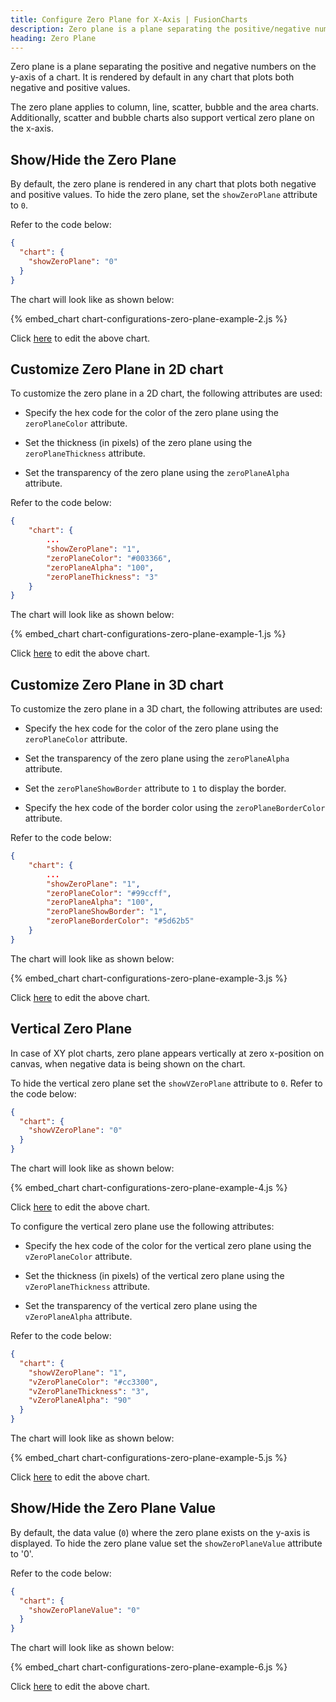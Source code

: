 ```yaml
---
title: Configure Zero Plane for X-Axis | FusionCharts
description: Zero plane is a plane separating the positive/negative numbers on the y-axis. The zero plane appears in the column, line, scatter, bubble charts.
heading: Zero Plane
---
```


Zero plane is a plane separating the positive and negative numbers on the y-axis of a chart. It is rendered by default in any chart that plots both negative and positive values.

The zero plane applies to column, line, scatter, bubble and the area charts. Additionally, scatter and bubble charts also support vertical zero plane on the x-axis.

## Show/Hide the Zero Plane

By default, the zero plane is rendered in any chart that plots both negative and positive values. To hide the zero plane, set the `showZeroPlane` attribute to `0`.

Refer to the code below:

```json
{
  "chart": {
    "showZeroPlane": "0"
  }
}
```

The chart will look like as shown below:

{% embed_chart chart-configurations-zero-plane-example-2.js %}

Click [here](http://jsfiddle.net/fusioncharts/pxxsdfe0/) to edit the above chart.

## Customize Zero Plane in 2D chart

To customize the zero plane in a 2D chart, the following attributes are used:

- Specify the hex code for the color of the zero plane using the `zeroPlaneColor` attribute.

- Set the thickness (in pixels) of the zero plane using the `zeroPlaneThickness` attribute.

- Set the transparency of the zero plane using the `zeroPlaneAlpha` attribute.

Refer to the code below:

```json
{
    "chart": {
        ...
        "showZeroPlane": "1",
        "zeroPlaneColor": "#003366",
        "zeroPlaneAlpha": "100",
        "zeroPlaneThickness": "3"
    }
}
```

The chart will look like as shown below:

{% embed_chart chart-configurations-zero-plane-example-1.js %}

Click [here](http://jsfiddle.net/fusioncharts/ydxdrozz/) to edit the above chart.

## Customize Zero Plane in 3D chart

To customize the zero plane in a 3D chart, the following attributes are used:

- Specify the hex code for the color of the zero plane using the `zeroPlaneColor` attribute.

- Set the transparency of the zero plane using the `zeroPlaneAlpha` attribute.

- Set the `zeroPlaneShowBorder` attribute to `1` to display the border.

- Specify the hex code of the border color using the `zeroPlaneBorderColor` attribute.

Refer to the code below:

```json
{
    "chart": {
        ...
        "showZeroPlane": "1",
        "zeroPlaneColor": "#99ccff",
        "zeroPlaneAlpha": "100",
        "zeroPlaneShowBorder": "1",
        "zeroPlaneBorderColor": "#5d62b5"
    }
}
```

The chart will look like as shown below:

{% embed_chart chart-configurations-zero-plane-example-3.js %}

Click [here](http://jsfiddle.net/fusioncharts/z6mqxka9/) to edit the above chart.

## Vertical Zero Plane

In case of XY plot charts, zero plane appears vertically at zero x-position on canvas, when negative data is being shown on the chart.

To hide the vertical zero plane set the `showVZeroPlane` attribute to `0`. Refer to the code below:

```json
{
  "chart": {
    "showVZeroPlane": "0"
  }
}
```

The chart will look like as shown below:

{% embed_chart chart-configurations-zero-plane-example-4.js %}

Click [here](http://jsfiddle.net/fusioncharts/1u4f1jpy/) to edit the above chart.

To configure the vertical zero plane use the following attributes:

- Specify the hex code of the color for the vertical zero plane using the `vZeroPlaneColor` attribute.

- Set the thickness (in pixels) of the vertical zero plane using the `vZeroPlaneThickness` attribute.

- Set the transparency of the vertical zero plane using the `vZeroPlaneAlpha` attribute.

Refer to the code below:

```json
{
  "chart": {
    "showVZeroPlane": "1",
    "vZeroPlaneColor": "#cc3300",
    "vZeroPlaneThickness": "3",
    "vZeroPlaneAlpha": "90"
  }
}
```

The chart will look like as shown below:

{% embed_chart chart-configurations-zero-plane-example-5.js %}

Click [here](http://jsfiddle.net/fusioncharts/8qqeL31d/) to edit the above chart.

## Show/Hide the Zero Plane Value

By default, the data value (`0`) where the zero plane exists on the y-axis is displayed. To hide the zero plane value set the `showZeroPlaneValue` attribute to '0'.

Refer to the code below:

```json
{
  "chart": {
    "showZeroPlaneValue": "0"
  }
}
```

The chart will look like as shown below:

{% embed_chart chart-configurations-zero-plane-example-6.js %}

Click [here](http://jsfiddle.net/fusioncharts/tqr0yapk/) to edit the above chart.
